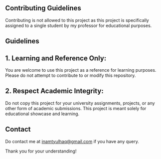 ## Contributing Guidelines

Contributing is not allowed to this project as this project is specifically assigned to a single student by my professor for educational purposes.

## Guidelines

## 1. Learning and Reference Only: 

You are welcome to use this project as a reference for learning purposes. Please do not attempt to contribute to or modify this repository.
## 2. Respect Academic Integrity: 

Do not copy this project for your university assignments, projects, or any other form of academic submissions. This project is meant solely for educational showcase and learning.

## Contact
Do contact me at inamtyulhaq@gmail.com if you have any query.

Thank you for your understanding!

